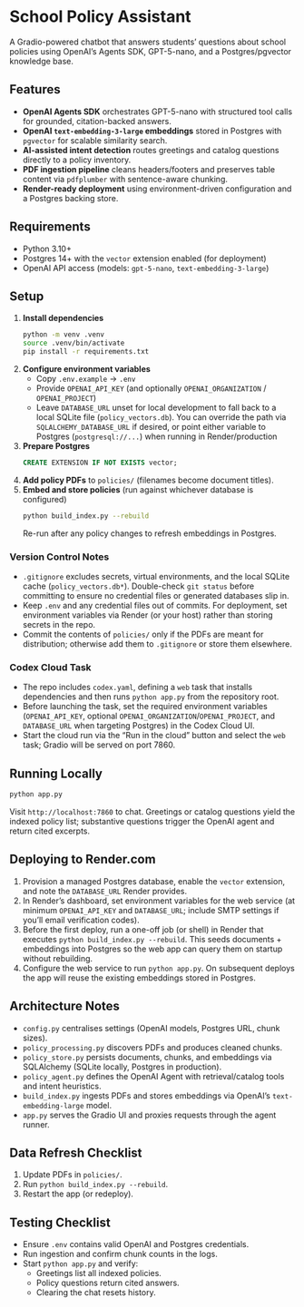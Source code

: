 # School Policy Assistant
A Gradio-powered chatbot that answers students’ questions about school policies using OpenAI’s Agents SDK, GPT-5-nano, and a Postgres/pgvector knowledge base.

## Features
- **OpenAI Agents SDK** orchestrates GPT-5-nano with structured tool calls for grounded, citation-backed answers.
- **OpenAI `text-embedding-3-large` embeddings** stored in Postgres with `pgvector` for scalable similarity search.
- **AI-assisted intent detection** routes greetings and catalog questions directly to a policy inventory.
- **PDF ingestion pipeline** cleans headers/footers and preserves table content via `pdfplumber` with sentence-aware chunking.
- **Render-ready deployment** using environment-driven configuration and a Postgres backing store.

## Requirements
- Python 3.10+
- Postgres 14+ with the `vector` extension enabled (for deployment)
- OpenAI API access (models: `gpt-5-nano`, `text-embedding-3-large`)

## Setup
1. **Install dependencies**
   ```bash
   python -m venv .venv
   source .venv/bin/activate
   pip install -r requirements.txt
   ```
2. **Configure environment variables**
   - Copy `.env.example` → `.env`
   - Provide `OPENAI_API_KEY` (and optionally `OPENAI_ORGANIZATION` / `OPENAI_PROJECT`)
   - Leave `DATABASE_URL` unset for local development to fall back to a local SQLite file (`policy_vectors.db`). You can override the path via `SQLALCHEMY_DATABASE_URL` if desired, or point either variable to Postgres (`postgresql://...`) when running in Render/production
3. **Prepare Postgres**
   ```sql
   CREATE EXTENSION IF NOT EXISTS vector;
   ```
4. **Add policy PDFs** to `policies/` (filenames become document titles).
5. **Embed and store policies** (run against whichever database is configured)
   ```bash
   python build_index.py --rebuild
   ```
   Re-run after any policy changes to refresh embeddings in Postgres.

### Version Control Notes
- `.gitignore` excludes secrets, virtual environments, and the local SQLite cache (`policy_vectors.db*`). Double-check `git status` before committing to ensure no credential files or generated databases slip in.
- Keep `.env` and any credential files out of commits. For deployment, set environment variables via Render (or your host) rather than storing secrets in the repo.
- Commit the contents of `policies/` only if the PDFs are meant for distribution; otherwise add them to `.gitignore` or store them elsewhere.

### Codex Cloud Task
- The repo includes `codex.yaml`, defining a `web` task that installs dependencies and then runs `python app.py` from the repository root.
- Before launching the task, set the required environment variables (`OPENAI_API_KEY`, optional `OPENAI_ORGANIZATION`/`OPENAI_PROJECT`, and `DATABASE_URL` when targeting Postgres) in the Codex Cloud UI.
- Start the cloud run via the “Run in the cloud” button and select the `web` task; Gradio will be served on port 7860.

## Running Locally
```bash
python app.py
```
Visit `http://localhost:7860` to chat. Greetings or catalog questions yield the indexed policy list; substantive questions trigger the OpenAI agent and return cited excerpts.

## Deploying to Render.com
1. Provision a managed Postgres database, enable the `vector` extension, and note the `DATABASE_URL` Render provides.
2. In Render’s dashboard, set environment variables for the web service (at minimum `OPENAI_API_KEY` and `DATABASE_URL`; include SMTP settings if you’ll email verification codes).
3. Before the first deploy, run a one-off job (or shell) in Render that executes `python build_index.py --rebuild`. This seeds documents + embeddings into Postgres so the web app can query them on startup without rebuilding.
4. Configure the web service to run `python app.py`. On subsequent deploys the app will reuse the existing embeddings stored in Postgres.

## Architecture Notes
- `config.py` centralises settings (OpenAI models, Postgres URL, chunk sizes).
- `policy_processing.py` discovers PDFs and produces cleaned chunks.
- `policy_store.py` persists documents, chunks, and embeddings via SQLAlchemy (SQLite locally, Postgres in production).
- `policy_agent.py` defines the OpenAI Agent with retrieval/catalog tools and intent heuristics.
- `build_index.py` ingests PDFs and stores embeddings via OpenAI’s `text-embedding-large` model.
- `app.py` serves the Gradio UI and proxies requests through the agent runner.

## Data Refresh Checklist
1. Update PDFs in `policies/`.
2. Run `python build_index.py --rebuild`.
3. Restart the app (or redeploy).

## Testing Checklist
- Ensure `.env` contains valid OpenAI and Postgres credentials.
- Run ingestion and confirm chunk counts in the logs.
- Start `python app.py` and verify:
  - Greetings list all indexed policies.
  - Policy questions return cited answers.
  - Clearing the chat resets history.
